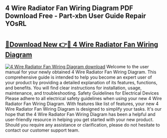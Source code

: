 ## 4 Wire Radiator Fan Wiring Diagram PDF Download Free - Part-xbn User Guide Repair YOsRL

# <h2><a href="http://dfqqd4.blite.top/?on=4+Wire+Radiator+Fan+Wiring+Diagram">🔗Download New 👉🔴 4 Wire Radiator Fan Wiring Diagram</a></h2>

[![4 Wire Radiator Fan Wiring Diagram download](https://i.imgur.com/lujVjoI.png)](http://dfqqd4.blite.top/?on=4+Wire+Radiator+Fan+Wiring+Diagram)
Welcome to the user manual for your newly obtained 4 Wire Radiator Fan Wiring Diagram. This comprehensive guide is intended to help you become an expert user of your product by providing a detailed explanation of its features, functions, and benefits. You will find clear instructions for installation, usage, maintenance, and troubleshooting. Safety Guidelines for Electrical Devices Please adhere to all electrical safety guidelines when using your new 4 Wire Radiator Fan Wiring Diagram. With features like list of features, your new 4 Wire Radiator Fan Wiring Diagram is designed to simplify your tasks. It's our hope that the 4 Wire Radiator Fan Wiring Diagram has been a helpful and user-friendly resource in helping you get started with your new product. Should you require any assistance or clarification, please do not hesitate to contact our customer support team.
